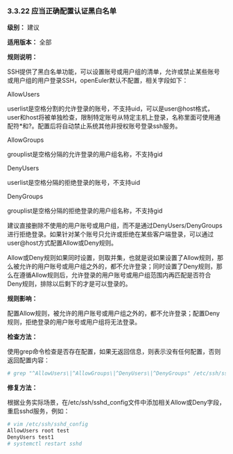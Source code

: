 ### 3.3.22 应当正确配置认证黑白名单

**级别：** 建议

**适用版本：** 全部

**规则说明：** 

SSH提供了黑白名单功能，可以设置账号或用户组的清单，允许或禁止某些账号或用户组的用户登录SSH，openEuler默认不配置，相关字段如下：

AllowUsers <userlist>

userlist是空格分割的允许登录的账号，不支持uid，可以是user@host格式，user和host将被单独检查，限制特定账号从特定主机上登录，名称里面可使用通配符*和?。配置后将自动禁止系统其他非授权账号登录ssh服务。

AllowGroups <grouplist>

grouplist是空格分隔的允许登录的用户组名称，不支持gid

DenyUsers <userlist>

userlist是空格分隔的拒绝登录的账号，不支持uid

DenyGroups <grouplist>

grouplist是空格分隔的拒绝登录的用户组名称，不支持gid

建议直接删除不使用的用户账号或用户组，而不是通过DenyUsers/DenyGroups进行拒绝登录。如果针对某个账号只允许或拒绝在某些客户端登录，可以通过user@host方式配置Allow或Deny规则。

Allow或Deny规则如果同时设置，则取并集，也就是说如果设置了Allow规则，那么被允许的用户账号或用户组之外的，都不允许登录；同时设置了Deny规则，那么在遵循Allow规则后，允许登录的用户账号或用户组范围内再匹配是否符合Deny规则，排除以后剩下的才是可以登录的。

**规则影响：**

配置Allow规则，被允许的用户账号或用户组之外的，都不允许登录；配置Deny规则，拒绝登录的用户账号或用户组将无法登录。

**检查方法：**

使用grep命令检查是否存在配置，如果无返回信息，则表示没有任何配置，否则返回配置内容：

```bash
# grep "^AllowUsers\|^AllowGroups\|^DenyUsers\|^DenyGroups" /etc/ssh/sshd_config
```

**修复方法：**

根据业务实际场景，在/etc/ssh/sshd_config文件中添加相关Allow或Deny字段，重启sshd服务，例如：

```bash
# vim /etc/ssh/sshd_config
AllowUsers root test
DenyUsers test1
# systemctl restart sshd
```